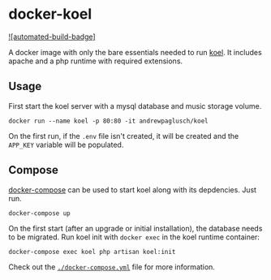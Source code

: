 docker-koel
===========

[![automated-build-badge]][docker-hub]

A docker image with only the bare essentials needed to run [koel]. It includes
apache and a php runtime with required extensions.

Usage
-----

First start the koel server with a mysql database and music storage volume.

    docker run --name koel -p 80:80 -it andrewpaglusch/koel

On the first run, if the `.env` file isn't created, it will be created and the
`APP_KEY` variable will be populated.

Compose
-------

[docker-compose] can be used to start koel along with its depdencies. Just run.

    docker-compose up

On the first start (after an upgrade or initial installation), the database
needs to be migrated. Run koel init with `docker exec` in the koel runtime
container:

    docker-compose exec koel php artisan koel:init

Check out the [`./docker-compose.yml`][compose] file for more information.

[dbConfig]: https://github.com/phanan/koel/blob/baa5b7af13e7f66ff1d2df1778c65757a73e478f/config/database.php
[koel]: https://koel.phanan.net/
[compose]: ./docker-compose.yml

[docker-compose]: https://docs.docker.com/compose/

[docker-hub]: https://hub.docker.com/r/andrewpaglusch/koel/
